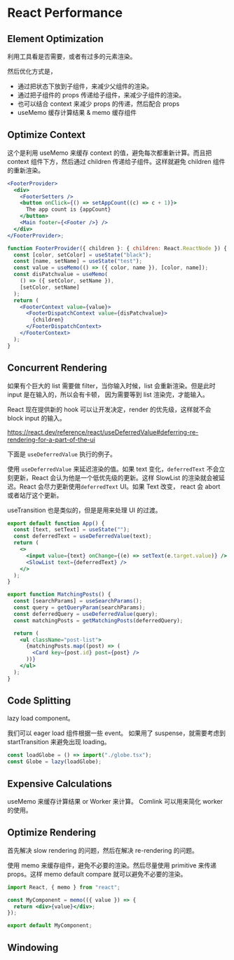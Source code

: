 # React Performance

## Element Optimization

利用工具看是否需要，或者有过多的元素渲染。

然后优化方式是，

- 通过把状态下放到子组件，来减少父组件的渲染。
- 通过把子组件的 props 传递给子组件，来减少子组件的渲染。
- 也可以结合 context 来减少 props 的传递，然后配合 props
- useMemo 缓存计算结果 & memo 缓存组件

## Optimize Context

这个是利用 useMemo 来缓存 context 的值，避免每次都重新计算。而且把 context 组件下方，然后通过 children 传递给子组件。这样就避免 children 组件的重新渲染。

```jsx
<FooterProvider>
  <div>
    <FooterSetters />
    <button onClick={() => setAppCount((c) => c + 1)}>
      The app count is {appCount}
    </button>
    <Main footer={<Footer />} />
  </div>
</FooterProvider>;

function FooterProvider({ children }: { children: React.ReactNode }) {
  const [color, setColor] = useState("black");
  const [name, setName] = useState("test");
  const value = useMemo(() => ({ color, name }), [color, name]);
  const disPatchvalue = useMemo(
    () => ({ setColor, setName }),
    [setColor, setName]
  );
  return (
    <FooterContext value={value}>
      <FooterDispatchContext value={disPatchvalue}>
        {children}
      </FooterDispatchContext>
    </FooterContext>
  );
}
```

## Concurrent Rendering

如果有个巨大的 list 需要做 filter，当你输入时候，list 会重新渲染。但是此时 input 是在输入的，所以会有卡顿， 因为需要等到 list 渲染完，才能输入。

React 现在提供新的 hook 可以让开发决定，render 的优先级，这样就不会 block input 的输入。

https://react.dev/reference/react/useDeferredValue#deferring-re-rendering-for-a-part-of-the-ui

下面是 `useDeferredValue` 执行的例子。

使用 `useDeferredValue` 来延迟渲染的值。如果 text 变化，`deferredText` 不会立刻更新，React 会认为他是一个低优先级的更新。这样 SlowList 的渲染就会被延迟。React 会尽力更新使用`deferredText` UI。如果 Text 改变， react 会 abort 或者站厅这个更新。

useTransition 也是类似的，但是是用来处理 UI 的过渡。

```jsx
export default function App() {
  const [text, setText] = useState("");
  const deferredText = useDeferredValue(text);
  return (
    <>
      <input value={text} onChange={(e) => setText(e.target.value)} />
      <SlowList text={deferredText} />
    </>
  );
}
```

```jsx
export function MatchingPosts() {
  const [searchParams] = useSearchParams();
  const query = getQueryParam(searchParams);
  const deferredQuery = useDeferredValue(query);
  const matchingPosts = getMatchingPosts(deferredQuery);

  return (
    <ul className="post-list">
      {matchingPosts.map((post) => (
        <Card key={post.id} post={post} />
      ))}
    </ul>
  );
}
```

## Code Splitting

lazy load component。

我们可以 eager load 组件根据一些 event。 如果用了 suspense，就需要考虑到 startTransition 来避免出现 loading。

```jsx
const loadGlobe = () => import("./globe.tsx");
const Globe = lazy(loadGlobe);
```

## Expensive Calculations

useMemo 来缓存计算结果 or Worker 来计算。 Comlink 可以用来简化 worker 的使用。

## Optimize Rendering

首先解决 slow rendering 的问题，然后在解决 re-rendering 的问题。

使用 memo 来缓存组件，避免不必要的渲染。然后尽量使用 primitive 来传递 props。这样 memo default compare 就可以避免不必要的渲染。

```jsx
import React, { memo } from "react";

const MyComponent = memo(({ value }) => {
  return <div>{value}</div>;
});

export default MyComponent;
```

## Windowing
